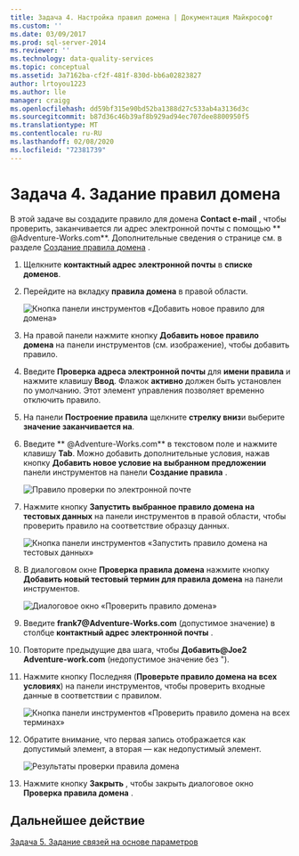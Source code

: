 ```yaml
---
title: Задача 4. Настройка правил домена | Документация Майкрософт
ms.custom: ''
ms.date: 03/09/2017
ms.prod: sql-server-2014
ms.reviewer: ''
ms.technology: data-quality-services
ms.topic: conceptual
ms.assetid: 3a7162ba-cf2f-481f-830d-bb6a02823827
author: lrtoyou1223
ms.author: lle
manager: craigg
ms.openlocfilehash: dd59bf315e90bd52ba1388d27c533ab4a3136d3c
ms.sourcegitcommit: b87d36c46b39af8b929ad94ec707dee8800950f5
ms.translationtype: MT
ms.contentlocale: ru-RU
ms.lasthandoff: 02/08/2020
ms.locfileid: "72381739"
---
```

# <a name="task-4-setting-domain-rules"></a>Задача 4. Задание правил домена
  В этой задаче вы создадите правило для домена **Contact e-mail** , чтобы проверить, заканчивается ли адрес электронной почты с помощью ** \@Adventure-Works.com**. Дополнительные сведения о странице см. в разделе [Создание правила домена](https://msdn.microsoft.com/library/hh510397.aspx) .  
  
1.  Щелкните **контактный адрес электронной почты** в **списке доменов**.  
  
2.  Перейдите на вкладку **правила домена** в правой области.  
  
     ![Кнопка панели инструментов «Добавить новое правило для домена»](../../2014/tutorials/media/et-settingdomainrules-01.jpg "Кнопка панели инструментов «Добавить новое правило для домена»")  
  
3.  На правой панели нажмите кнопку **Добавить новое правило домена** на панели инструментов (см. изображение), чтобы добавить правило.  
  
4.  Введите **Проверка адреса электронной почты** для **имени правила** и нажмите клавишу **Ввод**. Флажок **активно** должен быть установлен по умолчанию. Этот элемент управления позволяет временно отключить правило.  
  
5.  На панели **Построение правила** щелкните **стрелку вниз**и выберите **значение заканчивается на**.  
  
6.  Введите ** \@Adventure-Works.com** в текстовом поле и нажмите клавишу **Tab**. Можно добавить дополнительные условия, нажав кнопку **Добавить новое условие на выбранном предложении** панели инструментов на панели **Создание правила** .  
  
     ![Правило проверки по электронной почте](../../2014/tutorials/media/et-settingdomainrules-02.jpg "Правило проверки по электронной почте")  
  
7.  Нажмите кнопку **Запустить выбранное правило домена на тестовых данных** на панели инструментов в правой области, чтобы проверить правило на соответствие образцу данных.  
  
     ![Кнопка панели инструментов «Запустить правило домена на тестовых данных»](../../2014/tutorials/media/et-settingdomainrules-03.jpg "Кнопка панели инструментов «Запустить правило домена на тестовых данных»")  
  
8.  В диалоговом окне **Проверка правила домена** нажмите кнопку **Добавить новый тестовый термин для правила домена** на панели инструментов.  
  
     ![Диалоговое окно «Проверить правило домена»](../../2014/tutorials/media/et-settingdomainrules-04.jpg "Диалоговое окно «Проверить правило домена»")  
  
9. Введите **frank7\@Adventure-Works.com** (допустимое значение) в столбце **контактный адрес электронной почты** .  
  
10. Повторите предыдущие два шага, чтобы **Добавить\@Joe2 Adventure-work.com** (недопустимое значение без ").  
  
11. Нажмите кнопку Последняя (**Проверьте правило домена на всех условиях**) на панели инструментов, чтобы проверить входные данные в соответствии с правилом.  
  
     ![Кнопка панели инструментов «Проверить правило домена на всех терминах»](../../2014/tutorials/media/et-settingdomainrules-05.jpg "Кнопка панели инструментов «Проверить правило домена на всех терминах»")  
  
12. Обратите внимание, что первая запись отображается как допустимый элемент, а вторая — как недопустимый элемент.  
  
     ![Результаты проверки правила домена](../../2014/tutorials/media/et-settingdomainrules-06.jpg "Результаты проверки правила домена")  
  
13. Нажмите кнопку **Закрыть** , чтобы закрыть диалоговое окно **Проверка правила домена** .  
  
## <a name="next-step"></a>Дальнейшее действие  
 [Задача 5. Задание связей на основе параметров](../../2014/tutorials/task-5-setting-term-based-relationships.md)  
  
  
